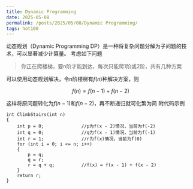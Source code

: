 ```yaml
---
title: Dynamic Programming
date: 2025-05-08
permalink: /posts/2025/05/08/Dynamic Programming/
tags: hot100
---
```


动态规划（Dynamic Programming DP）是一种将复杂问题分解为子问题的技术，可以显著减少计算量。
考虑如下问题
> 你正在爬楼梯，要n阶才能到达，每次只能爬1阶或2阶，共有几种方案

可以使用动态规划解决，令n阶楼梯有$f(n)$种解决方案，则

$$
f(n) = f(n-1) + f(n-2)
$$

这样将原问题转化为$f(n-1)$和$f(n-2)$，再不断递归就可化繁为简
附代码示例
```
int ClimbStairs(int n)
{
    int p = 0;              //p为f(x - 2)情况，当前为f(-2)
    int q = 0;              //q为f(x - 1)情况，当前为f(-1)
    int r = 1;              //r为f(x)情况，当前为f(0)
    for (int i = 0; i <= n; i++)
    {
        p = q;
        q = r;
        r = q + q;          //f(x) = f(x - 1) + f(x - 2)
    }
    return r;
}
```

